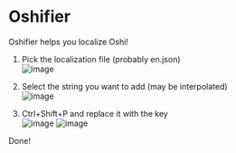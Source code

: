 # Oshifier

Oshifier helps you localize Oshi! 

1. Pick the localization file (probably en.json)  
![image](https://github.com/user-attachments/assets/ce164602-df8e-4616-97f9-55d1651a3e0e)

2. Select the string you want to add (may be interpolated)  
![image](https://github.com/user-attachments/assets/0f3352e6-489c-4584-9223-61188f706706)

3. Ctrl+Shift+P and replace it with the key  
![image](https://github.com/user-attachments/assets/8c273628-54ba-444e-b36e-e95712e81957)
![image](https://github.com/user-attachments/assets/30c82fd3-7f48-4376-af24-29b41bcbea33)

Done!
